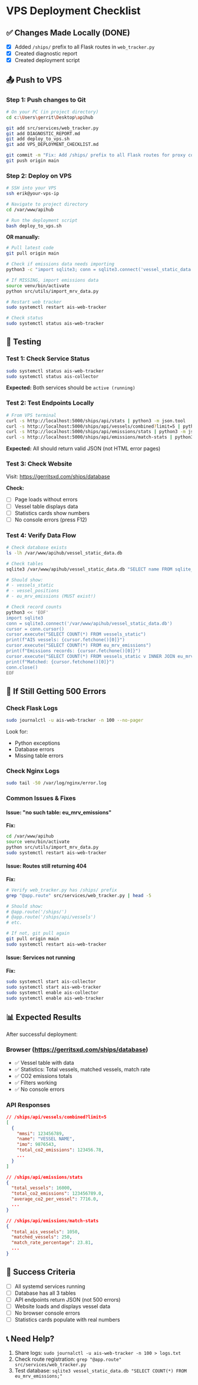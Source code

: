 # VPS Deployment Checklist

## ✅ Changes Made Locally (DONE)

- [x] Added `/ships/` prefix to all Flask routes in `web_tracker.py`
- [x] Created diagnostic report
- [x] Created deployment script

## 📤 Push to VPS

### Step 1: Push changes to Git
```bash
# On your PC (in project directory)
cd c:\Users\gerrit\Desktop\apihub

git add src/services/web_tracker.py
git add DIAGNOSTIC_REPORT.md
git add deploy_to_vps.sh
git add VPS_DEPLOYMENT_CHECKLIST.md

git commit -m "Fix: Add /ships/ prefix to all Flask routes for proxy compatibility"
git push origin main
```

### Step 2: Deploy on VPS
```bash
# SSH into your VPS
ssh erik@your-vps-ip

# Navigate to project directory
cd /var/www/apihub

# Run the deployment script
bash deploy_to_vps.sh
```

**OR manually:**

```bash
# Pull latest code
git pull origin main

# Check if emissions data needs importing
python3 -c "import sqlite3; conn = sqlite3.connect('vessel_static_data.db'); cursor = conn.cursor(); cursor.execute(\"SELECT name FROM sqlite_master WHERE type='table' AND name='eu_mrv_emissions'\"); print('EXISTS' if cursor.fetchone() else 'MISSING')"

# If MISSING, import emissions data
source venv/bin/activate
python src/utils/import_mrv_data.py

# Restart web tracker
sudo systemctl restart ais-web-tracker

# Check status
sudo systemctl status ais-web-tracker
```

## 🧪 Testing

### Test 1: Check Service Status
```bash
sudo systemctl status ais-web-tracker
sudo systemctl status ais-collector
```

**Expected:** Both services should be `active (running)`

### Test 2: Test Endpoints Locally
```bash
# From VPS terminal
curl -s http://localhost:5000/ships/api/stats | python3 -m json.tool
curl -s http://localhost:5000/ships/api/vessels/combined?limit=5 | python3 -m json.tool
curl -s http://localhost:5000/ships/api/emissions/stats | python3 -m json.tool
curl -s http://localhost:5000/ships/api/emissions/match-stats | python3 -m json.tool
```

**Expected:** All should return valid JSON (not HTML error pages)

### Test 3: Check Website
Visit: https://gerritsxd.com/ships/database

**Check:**
- [ ] Page loads without errors
- [ ] Vessel table displays data
- [ ] Statistics cards show numbers
- [ ] No console errors (press F12)

### Test 4: Verify Data Flow
```bash
# Check database exists
ls -lh /var/www/apihub/vessel_static_data.db

# Check tables
sqlite3 /var/www/apihub/vessel_static_data.db "SELECT name FROM sqlite_master WHERE type='table';"

# Should show:
# - vessels_static
# - vessel_positions
# - eu_mrv_emissions (MUST exist!)

# Check record counts
python3 << 'EOF'
import sqlite3
conn = sqlite3.connect('/var/www/apihub/vessel_static_data.db')
cursor = conn.cursor()
cursor.execute("SELECT COUNT(*) FROM vessels_static")
print(f"AIS vessels: {cursor.fetchone()[0]}")
cursor.execute("SELECT COUNT(*) FROM eu_mrv_emissions")
print(f"Emissions records: {cursor.fetchone()[0]}")
cursor.execute("SELECT COUNT(*) FROM vessels_static v INNER JOIN eu_mrv_emissions e ON v.imo = e.imo")
print(f"Matched: {cursor.fetchone()[0]}")
conn.close()
EOF
```

## 🚨 If Still Getting 500 Errors

### Check Flask Logs
```bash
sudo journalctl -u ais-web-tracker -n 100 --no-pager
```

Look for:
- Python exceptions
- Database errors
- Missing table errors

### Check Nginx Logs
```bash
sudo tail -50 /var/log/nginx/error.log
```

### Common Issues & Fixes

#### Issue: "no such table: eu_mrv_emissions"
**Fix:**
```bash
cd /var/www/apihub
source venv/bin/activate
python src/utils/import_mrv_data.py
sudo systemctl restart ais-web-tracker
```

#### Issue: Routes still returning 404
**Fix:**
```bash
# Verify web_tracker.py has /ships/ prefix
grep "@app.route" src/services/web_tracker.py | head -5

# Should show:
# @app.route('/ships/')
# @app.route('/ships/api/vessels')
# etc.

# If not, git pull again
git pull origin main
sudo systemctl restart ais-web-tracker
```

#### Issue: Services not running
**Fix:**
```bash
sudo systemctl start ais-collector
sudo systemctl start ais-web-tracker
sudo systemctl enable ais-collector
sudo systemctl enable ais-web-tracker
```

## 📊 Expected Results

After successful deployment:

### Browser (https://gerritsxd.com/ships/database)
- ✅ Vessel table with data
- ✅ Statistics: Total vessels, matched vessels, match rate
- ✅ CO2 emissions totals
- ✅ Filters working
- ✅ No console errors

### API Responses
```json
// /ships/api/vessels/combined?limit=5
[
  {
    "mmsi": 123456789,
    "name": "VESSEL NAME",
    "imo": 9876543,
    "total_co2_emissions": 123456.78,
    ...
  }
]

// /ships/api/emissions/stats
{
  "total_vessels": 16000,
  "total_co2_emissions": 123456789.0,
  "average_co2_per_vessel": 7716.0,
  ...
}

// /ships/api/emissions/match-stats
{
  "total_ais_vessels": 1050,
  "matched_vessels": 250,
  "match_rate_percentage": 23.81,
  ...
}
```

## 🎯 Success Criteria

- [ ] All systemd services running
- [ ] Database has all 3 tables
- [ ] API endpoints return JSON (not 500 errors)
- [ ] Website loads and displays vessel data
- [ ] No browser console errors
- [ ] Statistics cards populate with real numbers

## 📞 Need Help?

1. Share logs: `sudo journalctl -u ais-web-tracker -n 100 > logs.txt`
2. Check route registration: `grep "@app.route" src/services/web_tracker.py`
3. Test database: `sqlite3 vessel_static_data.db "SELECT COUNT(*) FROM eu_mrv_emissions;"`
